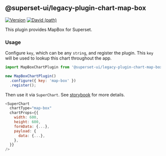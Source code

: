 ## @superset-ui/legacy-plugin-chart-map-box

[![Version](https://img.shields.io/npm/v/@superset-ui/legacy-plugin-chart-map-box.svg?style=flat-square)](https://img.shields.io/npm/v/@superset-ui/legacy-plugin-chart-map-box.svg?style=flat-square)
[![David (path)](https://img.shields.io/david/apache-superset/superset-ui-plugins.svg?path=packages%2Fsuperset-ui-legacy-plugin-chart-map-box&style=flat-square)](https://david-dm.org/apache-superset/superset-ui-plugins?path=packages/superset-ui-legacy-plugin-chart-map-box)

This plugin provides MapBox for Superset.

### Usage

Configure `key`, which can be any `string`, and register the plugin. This `key` will be used to lookup this chart throughout the app.

```js
import MapBoxChartPlugin from '@superset-ui/legacy-plugin-chart-map-box';

new MapBoxChartPlugin()
  .configure({ key: 'map-box' })
  .register();
```

Then use it via `SuperChart`. See [storybook](https://apache-superset.github.io/superset-ui-legacy/?selectedKind=plugin-chart-map-box) for more details.

```js
<SuperChart
  chartType="map-box"
  chartProps={{
    width: 600,
    height: 600,
    formData: {...},
    payload: {
      data: {...},
    },
  }}
/>
```